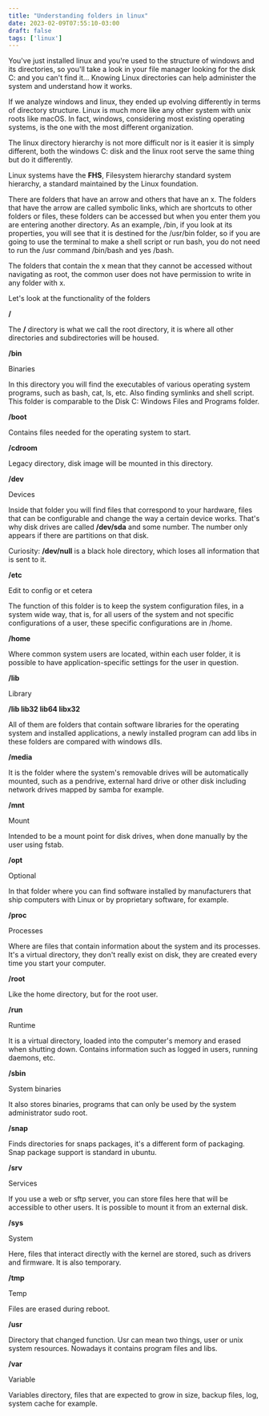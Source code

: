```yaml
---
title: "Understanding folders in linux"
date: 2023-02-09T07:55:10-03:00
draft: false
tags: ['linux']
---
```


You've just installed linux and you're used to the structure of windows and its directories, so you'll take a look in your file manager looking for the disk C: and you can't find it...
Knowing Linux directories can help administer the system and understand how it works.

If we analyze windows and linux, they ended up evolving differently in terms of directory structure. Linux is much more like any other system with unix roots like macOS. In fact, windows, considering most existing operating systems, is the one with the most different organization.

The linux directory hierarchy is not more difficult nor is it easier it is simply different, both the windows C: disk and the linux root serve the same thing but do it differently.

Linux systems have the **FHS**, Filesystem hierarchy standard system hierarchy, a standard maintained by the Linux foundation.


There are folders that have an arrow and others that have an x.
The folders that have the arrow are called symbolic links, which are shortcuts to other folders or files, these folders can be accessed but when you enter them you are entering another directory. As an example, /bin, if you look at its properties, you will see that it is destined for the /usr/bin folder, so if you are going to use the terminal to make a shell script or run bash, you do not need to run the /usr command /bin/bash and yes /bash.


The folders that contain the x mean that they cannot be accessed without navigating as root, the common user does not have permission to write in any folder with x.


Let's look at the functionality of the folders

**/**

The **/** directory is what we call the root directory, it is where all other directories and subdirectories will be housed.

**/bin**

Binaries

In this directory you will find the executables of various operating system programs, such as bash, cat, ls, etc. Also finding symlinks and shell script. This folder is comparable to the Disk C: Windows Files and Programs folder.

**/boot**

Contains files needed for the operating system to start.

**/cdroom**

Legacy directory, disk image will be mounted in this directory.

**/dev**

Devices

Inside that folder you will find files that correspond to your hardware, files that can be configurable and change the way a certain device works. That's why disk drives are called **/dev/sda** and some number. The number only appears if there are partitions on that disk.

Curiosity: **/dev/null** is a black hole directory, which loses all information that is sent to it.

**/etc**

Edit to config or et cetera

The function of this folder is to keep the system configuration files, in a system wide way, that is, for all users of the system and not specific configurations of a user, these specific configurations are in /home.


**/home**

Where common system users are located, within each user folder, it is possible to have application-specific settings for the user in question.

**/lib**

Library


**/lib lib32 lib64 libx32**

All of them are folders that contain software libraries for the operating system and installed applications, a newly installed program can add libs in these folders are compared with windows dlls.

**/media**

It is the folder where the system's removable drives will be automatically mounted, such as a pendrive, external hard drive or other disk including network drives mapped by samba for example.

**/mnt**

Mount

Intended to be a mount point for disk drives, when done manually by the user using fstab.


**/opt**

Optional

In that folder where you can find software installed by manufacturers that ship computers with Linux or by proprietary software, for example.


**/proc**

Processes

Where are files that contain information about the system and its processes. It's a virtual directory, they don't really exist on disk, they are created every time you start your computer.


**/root**

Like the home directory, but for the root user.

**/run**

Runtime

It is a virtual directory, loaded into the computer's memory and erased when shutting down. Contains information such as logged in users, running daemons, etc.

**/sbin**

System binaries

It also stores binaries, programs that can only be used by the system administrator sudo root.

**/snap**

Finds directories for snaps packages, it's a different form of packaging. Snap package support is standard in ubuntu.

**/srv**

Services

If you use a web or sftp server, you can store files here that will be accessible to other users. It is possible to mount it from an external disk.

**/sys**

System

Here, files that interact directly with the kernel are stored, such as drivers and firmware. It is also temporary.


**/tmp**

Temp

Files are erased during reboot.

**/usr**

Directory that changed function. Usr can mean two things, user or unix system resources. Nowadays it contains program files and libs.

**/var**

Variable

Variables directory, files that are expected to grow in size, backup files, log, system cache for example.
